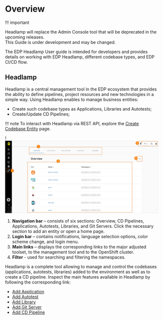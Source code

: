 # Overview

!!! important
    <p>Headlamp will replace the Admin Console tool that will be deprecated in the upcoming releases.<br> This Guide is under development and may be changed.</p>

The EDP Headlamp User guide is intended for developers and provides details on working with EDP Headlamp, different codebase types, and EDP CI/CD flow.

## Headlamp

Headlamp is a central management tool in the EDP ecosystem that provides the ability to define pipelines, project resources and new technologies in a simple way. Using Headlamp enables to manage business entities:

- Create such codebase types as Applications, Libraries and Autotests;
- Create/Update CD Pipelines;

!!! note
    To interact with Headlamp via REST API, explore the [Create Codebase Entity](../developer-guide/rest-api.md) page.

!![Overview page](../assets/headlamp-user-guide/headlamp-overview-page.png "Overview page")

1. **Navigation bar** – consists of six sections: Overview, CD Pipelines, Applications, Autotests, Libraries, and Git Servers. Click the necessary section to add an entity or open a home page.
2. **Login bar** – contains notifications, language selection options, color scheme change, and login menu.
3. **Main links** – displays the corresponding links to the major adjusted toolset, to the management tool and to the OpenShift cluster.
4. **Filter** - used for searching and filtering the namespaces.

Headlamp is a complete tool allowing to manage and control the codebases (applications, autotests, libraries) added to the environment as well as to create a CD pipeline.
Inspect the main features available in Headlamp by following the corresponding link:

- [Add Application](add-application.md)
- [Add Autotest](add-autotest.md)
- [Add Library](add-library.md)
- [Add Git Server](add-git-server.md)
- [Add CD Pipeline](add-cd-pipeline.md)